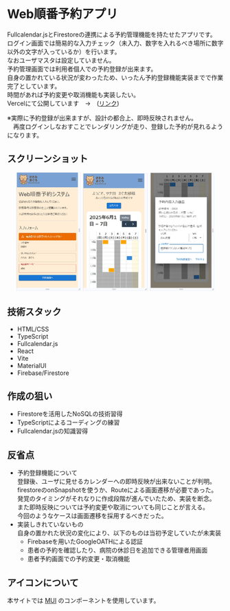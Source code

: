 # Web順番予約アプリ
Fullcalendar.jsとFirestoreの連携による予約管理機能を持たせたアプリです。  
ログイン画面では簡易的な入力チェック（未入力、数字を入れるべき場所に数字以外の文字が入っているか）を行います。  
なおユーザマスタは設定していません。    
予約管理画面では利用者個人での予約登録が出来ます。  
自身の置かれている状況が変わったため、いったん予約登録機能実装までで作業完了としています。  
時間があれば予約変更や取消機能も実装したい。  
Vercelにて公開しています　→　([リンク](https://reserve-system-2.vercel.app/))  

※実際に予約登録が出来ますが、設計の都合上、即時反映されません。   
　再度ログインしなおすことでレンダリングが走り、登録した予約が見れるようになります。  

## スクリーンショット
<p align="center">
  <img src="public/ss1.jpg" width="30%" />
  <img src="public/ss2.jpg" width="30%" />
  <img src="public/ss3.jpg" width="30%" />
</p>

## 技術スタック
- HTML/CSS
- TypeScript
- Fullcalendar.js
- React
- Vite
- MaterialUI
- Firebase/Firestore

## 作成の狙い
- Firestoreを活用したNoSQLの技術習得
- TypeScriptによるコーディングの練習
- Fullcalendar.jsの知識習得

## 反省点
- 予約登録機能について  
登録後、ユーザに見せるカレンダーへの即時反映が出来ないことが判明。  
firestoreのonSnapshotを使うか、Routeによる画面遷移が必要であった。  
発覚のタイミングがそれなりに作成段階が進んでいたため、実装を断念。  
また即時反映については予約変更や取消についても同じことが言える。  
今回のようなケースは画面遷移を採用するべきだった。  
- 実装しきれていないもの  
自身の置かれた状況の変化により、以下のものは当初予定していたが未実装
  - Firebaseを用いたGoogleOATHによる認証
  - 患者の予約を確認したり、病院の休診日を追加できる管理者用画面
  - 患者予約画面での予約変更・取消機能

## アイコンについて
本サイトでは [MUI](https://mui.com/) のコンポーネントを使用しています。